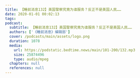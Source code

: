 ```yaml
---
title: 【睡前消息132】美国警察究竟为谁服务？反正不是美国人民……
date: 2020-01-01 00:02:13
tags:
podcast:
  subtitle: 【睡前消息132】美国警察究竟为谁服务？反正不是美国人民……
  authors: ['《睡前消息》编辑部']
  cover: /podcasts/main/assets/logo.png
  duration: 1078
  media:
    url: https://podstatic.bedtime.news/main/101-200/132.mp3
    size: 25874496
    type: audio/mpeg
  chapters: null
  references: null
---
```

